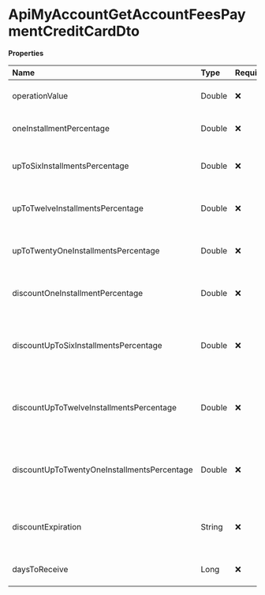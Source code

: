 # ApiMyAccountGetAccountFeesPaymentCreditCardDto

**Properties**

| Name                                        | Type   | Required | Description                                                    |
| :------------------------------------------ | :----- | :------- | :------------------------------------------------------------- |
| operationValue                              | Double | ❌       | Operating fee per charge                                       |
| oneInstallmentPercentage                    | Double | ❌       | Spot percentage rate                                           |
| upToSixInstallmentsPercentage               | Double | ❌       | Percentage rate for 2 to 6 installments                        |
| upToTwelveInstallmentsPercentage            | Double | ❌       | Percentage rate for 7 to 12 installments                       |
| upToTwentyOneInstallmentsPercentage         | Double | ❌       | Percentage rate for 13 to 21 installments                      |
| discountOneInstallmentPercentage            | Double | ❌       | Promotional cash percentage rate (If any)                      |
| discountUpToSixInstallmentsPercentage       | Double | ❌       | Percentage rate for 2 to 6 promotional installments (If any)   |
| discountUpToTwelveInstallmentsPercentage    | Double | ❌       | Percentage rate for 7 to 12 promotional installments (If any)  |
| discountUpToTwentyOneInstallmentsPercentage | Double | ❌       | Percentage rate for 13 to 21 promotional installments (if any) |
| discountExpiration                          | String | ❌       | Promotional fee expiration date (If any)                       |
| daysToReceive                               | Long   | ❌       | Days to receive billing                                        |

<!-- This file was generated by liblab | https://liblab.com/ -->
